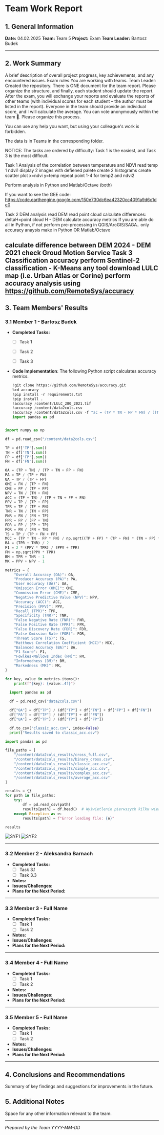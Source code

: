 # Team Work Report

## 1. General Information
**Date:** 04.02.2025
**Team:** Team 5 
**Project:** Exam 
**Team Leader:** Bartosz Budek  

---

## 2. Work Summary
A brief description of overall project progress, key achievements, and any encountered issues.
Exam rules
You are working with teams. Team Leader: Created the repository. There is ONE document for the team report. Please organize the structure, and finally, each student should update the report. After the exam, you will exchange your reports and evaluate the reports of other teams (with individual scores for each student – the author must be listed in the report). Everyone in the team should provide an individual score, and I will calculate the average. You can vote anonymously within the team 🙂. Please organize this process.

You can use any help you want, but using your colleague's work is forbidden.

The data is in Teams in the corresponding folder.

NOTICE: The tasks are ordered by difficulty: Task 1 is the easiest, and Task 3 is the most difficult.

Task 1 Analysis of the correlation between temperature and NDVI
read temp 1 ndvi1
display 2 images with defiened palete
create 2 histograms
create scatter plot x=ndvi y=temp
repeat point 1-4 for temp2 and ndvi2

Perform analysis in Python and Matlab/Octave (both)

If you want to see the GEE code: https://code.earthengine.google.com/150e730dc6ea42320cc4091a9d6c1de0

Task 2 DEM analysis
read DEM
read point cloud
calculate differences: deltaH=point cloud H - DEM
calculate accuracy metrics
If you are able do all in Python, if not perform pre-processing in QGIS/ArcGIS/SAGA.. only accuracy anaysis make in Python OR Matlab/Octave

calculate difference between DEM 2024 - DEM 2021
check Groud Motion Service
Task 3 Classification accuracy
perform Sentinel-2 classification - K-Means any tool
download LULC map (i.e. Urban Atlas or Corine)
perform accuracy analysis using https://github.com/RemoteSys/accuracy
---

## 3. Team Members' Results

### 3.1 Member 1 - Bartosz Budek
- **Completed Tasks:**
  - [ ] Task 1
  - [ ] Task 2
  - [ ] Task 3


- **Code Implementation:**
  The following Python script calculates accuracy metrics.

  ```python
  !git clone https://github.com/RemoteSys/accuracy.git
  %cd accuracy
  !pip install -r requirements.txt
  !pip install .
  !accuracy /content/LULC_200_2021.tif
  !accuracy /content/data2cols.csv
  !accuracy /content/data2cols.csv -f "ac = (TP * TN - FP * FN) / ((TP + FP) * (TP + FN))**0.5"
  import pandas as pd
```python

import numpy as np

df = pd.read_csv("/content/data2cols.csv")

TP = df['TP'].sum()
TN = df['TN'].sum()
FP = df['FP'].sum()
FN = df['FN'].sum()

OA = (TP + TN) / (TP + TN + FP + FN)
PA = TP / (TP + FN)
UA = TP / (TP + FP)
OME = FN / (TP + FN)
CME = FP / (TP + FP)
NPV = TN / (TN + FN)
ACC = (TP + TN) / (TP + TN + FP + FN)
PPV = TP / (TP + FP)
TPR = TP / (TP + FN)
TNR = TN / (TN + FP)
FNR = FN / (FN + TP)
FPR = FP / (FP + TN)
FDR = FP / (FP + TP)
FOR = FN / (FN + TN)
TS = TP / (TP + FN + FP)
MCC = (TP * TN - FP * FN) / np.sqrt((TP + FP) * (TP + FN) * (TN + FP) * (TN + FN))
BA = (TPR + TNR) / 2
F1 = 2 * (PPV * TPR) / (PPV + TPR)
FM = np.sqrt(PPV * TPR)
BM = TPR + TNR - 1
MK = PPV + NPV - 1

metrics = {
    "Overall Accuracy (OA)": OA,
    "Producer Accuracy (PA)": PA,
    "User Accuracy (UA)": UA,
    "Omission Error (OME)": OME,
    "Commission Error (CME)": CME,
    "Negative Predictive Value (NPV)": NPV,
    "Accuracy (ACC)": ACC,
    "Precision (PPV)": PPV,
    "Recall (TPR)": TPR,
    "Specificity (TNR)": TNR,
    "False Negative Rate (FNR)": FNR,
    "False Positive Rate (FPR)": FPR,
    "False Discovery Rate (FDR)": FDR,
    "False Omission Rate (FOR)": FOR,
    "Threat Score (TS)": TS,
    "Matthews Correlation Coefficient (MCC)": MCC,
    "Balanced Accuracy (BA)": BA,
    "F1 Score": F1,
    "Fowlkes-Mallows Index (FM)": FM,
    "Informedness (BM)": BM,
    "Markedness (MK)": MK,
}

for key, value in metrics.items():
    print(f"{key}: {value:.4f}")
    
  import pandas as pd

  df = pd.read_csv("data2cols.csv")

  df["OA"] = df["TP"] / (df["TP"] + df["TN"] + df["FP"] + df["FN"])
  df["PA"] = df["TP"] / (df["TP"] + df["FN"])
  df["UA"] = df["TP"] / (df["TP"] + df["FP"])

  df.to_csv("classic_acc.csv", index=False)
  print("Results saved to classic_acc.csv")

import pandas as pd

file_paths = [
    "/content/data2cols_results/cross_full.csv",
    "/content/data2cols_results/binary_cross.csv",
    "/content/data2cols_results/classic_acc.csv",
    "/content/data2cols_results/simple_acc.csv",
    "/content/data2cols_results/complex_acc.csv",
    "/content/data2cols_results/average_acc.csv"
]

results = {}
for path in file_paths:
    try:
        df = pd.read_csv(path)
        results[path] = df.head()  # Wyświetlenie pierwszych kilku wierszy
    except Exception as e:
        results[path] = f"Error loading file: {e}"

results
```
![SYF1](./images/screen1.png)
![SYF2](./images/screen2.png)

---

### 3.2 Member 2 - Aleksandra Barnach 
- **Completed Tasks:**
  - [ ] Task 3.1
  - [ ] Task 3.3
- **Notes:**
- **Issues/Challenges:**
- **Plans for the Next Period:**

---

### 3.3 Member 3 - Full Name
- **Completed Tasks:**
  - [ ] Task 1
  - [ ] Task 2
- **Notes:**
- **Issues/Challenges:**
- **Plans for the Next Period:**

---

### 3.4 Member 4 - Full Name
- **Completed Tasks:**
  - [ ] Task 1
  - [ ] Task 2
- **Notes:**
- **Issues/Challenges:**
- **Plans for the Next Period:**

---

### 3.5 Member 5 - Full Name
- **Completed Tasks:**
  - [ ] Task 1
  - [ ] Task 2
- **Notes:**
- **Issues/Challenges:**
- **Plans for the Next Period:**

---

## 4. Conclusions and Recommendations
Summary of key findings and suggestions for improvements in the future.

## 5. Additional Notes
Space for any other information relevant to the team.

---

*Prepared by the Team YYYY-MM-DD*
